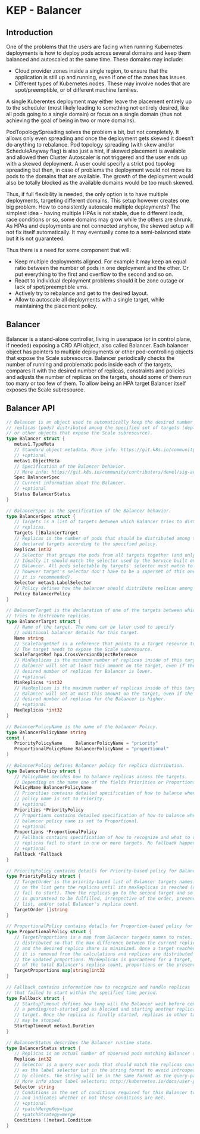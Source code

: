 
# KEP - Balancer 

## Introduction

One of the problems that the users are facing when running Kubernetes deployments is how to 
deploy pods across several domains and keep them balanced and autoscaled at the same time. 
These domains may include:

* Cloud provider zones inside a single region, to ensure that the application is still up and running, even if one of the zones has issues.
* Different types of Kubernetes nodes. These may involve nodes that are spot/preemptible, or of different machine families. 

A single Kuberentes deployment may either leave the placement entirely up to the scheduler 
(most likely leading to something not entirely desired, like all pods going to a single domain) or 
focus on a single domain (thus not achieving the goal of being in two or more domains). 

PodTopologySpreading solves the problem a bit, but not completely. It allows only even spreading 
and once the deployment gets skewed it doesn’t do anything to rebalance. Pod topology spreading 
(with skew and/or ScheduleAnyway flag) is also just a hint, if skewed placement is available and 
allowed then Cluster Autoscaler is not triggered and the user ends up with a skewed deployment. 
A user could specify a strict pod topolog spreading but then, in case of problems the deployment
would not move its pods to the domains that are available. The growth of the deployment would also 
be totally blocked as the available domains would be too much skewed.

Thus, if full flexibility is needed, the only option is to have multiple deployments, targeting 
different domains. This setup however creates one big problem. How to consistently autoscale multiple 
deployments? The simplest idea - having multiple HPAs is not stable, due to different loads, race 
conditions or so, some domains may grow while the others are shrunk. As HPAs and deployments are 
not connected anyhow, the skewed setup will not fix itself automatically. It may eventually come to 
a semi-balanced state but it is not guaranteed. 


Thus there is a need for some component that will:

* Keep multiple deployments aligned. For example it may keep an equal ratio between the number of
pods in one deployment and the other. Or put everything to the first and overflow to the second and so on.
* React to individual deployment problems should it be zone outage or lack of spot/preemptible vms. 
* Actively try to rebalance and get to the desired layout.
* Allow to autoscale all deployments with a single target, while maintaining the placement policy.

## Balancer 

Balancer is a stand-alone controller, living in userspace (or in control plane, if needed) exposing 
a CRD API object, also called Balancer. Each balancer object has pointers to multiple deployments 
or other pod-controlling objects that expose the Scale subresource. Balancer periodically checks 
the number of running and problematic pods inside each of the targets, compares it with the desired 
number of replicas, constraints and policies and adjusts the number of replicas on the targets, 
should some of them run too many or too few of them. To allow being an HPA target Balancer itself
exposes the Scale subresource.

## Balancer API

```go
// Balancer is an object used to automatically keep the desired number of
// replicas (pods) distributed among the specified set of targets (deployments
// or other objects that expose the Scale subresource).
type Balancer struct {
   metav1.TypeMeta
   // Standard object metadata. More info: https://git.k8s.io/community/contributors/devel/sig-architecture/api-conventions.md#metadata
   // +optional
   metav1.ObjectMeta
   // Specification of the Balancer behavior.
   // More info: https://git.k8s.io/community/contributors/devel/sig-architecture/api-conventions.md#spec-and-status.
   Spec BalancerSpec
   // Current information about the Balancer.
   // +optional
   Status BalancerStatus
}
 
// BalancerSpec is the specification of the Balancer behavior.
type BalancerSpec struct {
   // Targets is a list of targets between which Balancer tries to distribute
   // replicas.
   Targets []BalancerTarget
   // Replicas is the number of pods that should be distributed among the
   // declared targets according to the specified policy.
   Replicas int32
   // Selector that groups the pods from all targets together (and only those).
   // Ideally it should match the selector used by the Service built on top of the
   // Balancer. All pods selectable by targets' selector must match to this selector,
   // however target's selector don't have to be a superset of this one (although
   // it is recommended).
   Selector metav1.LabelSelector
   // Policy defines how the balancer should distribute replicas among targets.
   Policy BalancerPolicy
}
 
// BalancerTarget is the declaration of one of the targets between which the balancer
// tries to distribute replicas.
type BalancerTarget struct {
   // Name of the target. The name can be later used to specify
   // additional balancer details for this target.
   Name string
   // ScaleTargetRef is a reference that points to a target resource to balance.
   // The target needs to expose the Scale subresource.
   ScaleTargetRef hpa.CrossVersionObjectReference
   // MinReplicas is the minimum number of replicas inside of this target.
   // Balancer will set at least this amount on the target, even if the total
   // desired number of replicas for Balancer is lower.
   // +optional
   MinReplicas *int32
   // MaxReplicas is the maximum number of replicas inside of this target.
   // Balancer will set at most this amount on the target, even if the total
   // desired number of replicas for the Balancer is higher.
   // +optional
   MaxReplicas *int32
}
 
// BalancerPolicyName is the name of the balancer Policy.
type BalancerPolicyName string
const (
   PriorityPolicyName     BalancerPolicyName = "priority"
   ProportionalPolicyName BalancerPolicyName = "proportional"
)
 
// BalancerPolicy defines Balancer policy for replica distribution.
type BalancerPolicy struct {
   // PolicyName decides how to balance replicas across the targets.
   // Depending on the name one of the fields Priorities or Proportions must be set.
   PolicyName BalancerPolicyName
   // Priorities contains detailed specification of how to balance when balancer
   // policy name is set to Priority.
   // +optional
   Priorities *PriorityPolicy
   // Proportions contains detailed specification of how to balance when
   // balancer policy name is set to Proportional.
   // +optional
   Proportions *ProportionalPolicy
   // Fallback contains specification of how to recognize and what to do if some
   // replicas fail to start in one or more targets. No fallback happens if not-set.
   // +optional
   Fallback *Fallback
}
 
// PriorityPolicy contains details for Priority-based policy for Balancer.
type PriorityPolicy struct {
   // TargetOrder is the priority-based list of Balancer targets names. The first target
   // on the list gets the replicas until its maxReplicas is reached (or replicas
   // fail to start). Then the replicas go to the second target and so on. MinReplicas
   // is guaranteed to be fulfilled, irrespective of the order, presence on the
   // list, and/or total Balancer's replica count.
   TargetOrder []string
}
 
// ProportionalPolicy contains details for Proportion-based policy for Balancer.
type ProportionalPolicy struct {
   // TargetProportions is a map from Balancer targets names to rates. Replicas are
   // distributed so that the max difference between the current replica share
   // and the desired replica share is minimized. Once a target reaches maxReplicas
   // it is removed from the calculations and replicas are distributed with
   // the updated proportions. MinReplicas is guaranteed for a target, irrespective
   // of the total Balancer's replica count, proportions or the presence in the map.
   TargetProportions map[string]int32
}
 
// Fallback contains information how to recognize and handle replicas
// that failed to start within the specified time period.
type Fallback struct {
   // StartupTimeout defines how long will the Balancer wait before considering
   // a pending/not-started pod as blocked and starting another replica in some other
   // target. Once the replica is finally started, replicas in other targets
   // may be stopped.
   StartupTimeout metav1.Duration
}
 
// BalancerStatus describes the Balancer runtime state.
type BalancerStatus struct {
   // Replicas is an actual number of observed pods matching Balancer selector.
   Replicas int32
   // Selector is a query over pods that should match the replicas count. This is same
   // as the label selector but in the string format to avoid introspection
   // by clients. The string will be in the same format as the query-param syntax.
   // More info about label selectors: http://kubernetes.io/docs/user-guide/labels#label-selectors
   Selector string
   // Conditions is the set of conditions required for this Balancer to work properly,
   // and indicates whether or not those conditions are met.
   // +optional
   // +patchMergeKey=type
   // +patchStrategy=merge
   Conditions []metav1.Condition
}
```